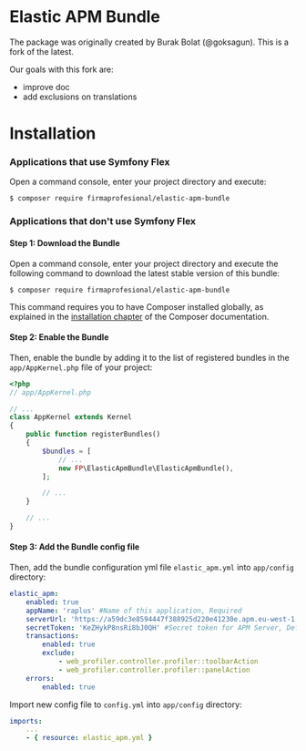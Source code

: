 # Elastic APM Bundle
The package was originally created by Burak Bolat (@goksagun). This is a fork of the latest.

Our goals with this fork are:
* improve doc
* add exclusions on translations

# Installation


### Applications that use Symfony Flex

Open a command console, enter your project directory and execute:

```console
$ composer require firmaprofesional/elastic-apm-bundle
```

### Applications that don't use Symfony Flex

#### Step 1: Download the Bundle

Open a command console, enter your project directory and execute the
following command to download the latest stable version of this bundle:

```console
$ composer require firmaprofesional/elastic-apm-bundle
```

This command requires you to have Composer installed globally, as explained
in the [installation chapter](https://getcomposer.org/doc/00-intro.md)
of the Composer documentation.

#### Step 2: Enable the Bundle

Then, enable the bundle by adding it to the list of registered bundles
in the `app/AppKernel.php` file of your project:

```php
<?php
// app/AppKernel.php

// ...
class AppKernel extends Kernel
{
    public function registerBundles()
    {
        $bundles = [
            // ...
            new FP\ElasticApmBundle\ElasticApmBundle(),
        ];

        // ...
    }

    // ...
}
```

#### Step 3: Add the Bundle config file

Then, add the bundle configuration yml file `elastic_apm.yml` into 
`app/config` directory:

```yml
elastic_apm:
    enabled: true
    appName: 'raplus' #Name of this application, Required
    serverUrl: 'https://a59dc3e8594447f388925d220e41230e.apm.eu-west-1.aws.cloud.es.io/' #APM Server Endpoint, Default: 'http://127.0.0.1:8200'
    secretToken: 'KeZHykP8nsRi8bJ0QH' #Secret token for APM Server, Default: null
    transactions:
        enabled: true
        exclude:
            - web_profiler.controller.profiler::toolbarAction
            - web_profiler.controller.profiler::panelAction
    errors:
        enabled: true
```

Import new config file to `config.yml` into `app/config` directory:

```yml
imports:
    ...
    - { resource: elastic_apm.yml }
```
